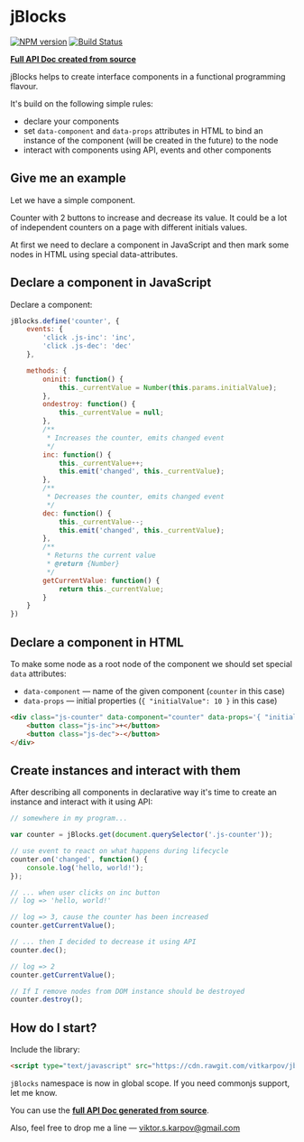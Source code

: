 # jBlocks

[![NPM version](https://badge.fury.io/js/jblocks.png)](http://badge.fury.io/js/jblocks)
[![Build Status](https://travis-ci.org/vitkarpov/jblocks.png?branch=master)](https://travis-ci.org/vitkarpov/jblocks)

**[Full API Doc created from source](https://vitkarpov.com/jblocks)**

jBlocks helps to create interface components in a functional programming flavour.

It's build on the following simple rules:

- declare your components
- set `data-component` and `data-props` attributes in HTML to bind an instance of the component (will be created in the future) to the node
- interact with components using API, events and other components

## Give me an example

Let we have a simple component.

Counter with 2 buttons to increase and decrease its value. It could be a lot of independent counters on a page with different initials values.

At first we need to declare a component in JavaScript and then mark some nodes in HTML using special data-attributes.

## Declare a component in JavaScript

Declare a component:

```js
jBlocks.define('counter', {
    events: {
        'click .js-inc': 'inc',
        'click .js-dec': 'dec'
    },

    methods: {
        oninit: function() {
            this._currentValue = Number(this.params.initialValue);
        },
        ondestroy: function() {
            this._currentValue = null;
        },
        /**
         * Increases the counter, emits changed event
         */
        inc: function() {
            this._currentValue++;
            this.emit('changed', this._currentValue);
        },
        /**
         * Decreases the counter, emits changed event
         */
        dec: function() {
            this._currentValue--;
            this.emit('changed', this._currentValue);
        },
        /**
         * Returns the current value
         * @return {Number}
         */
        getCurrentValue: function() {
            return this._currentValue;
        }
    }
})
```

## Declare a component in HTML

To make some node as a root node of the component we should set special `data` attributes:

- `data-component` — name of the given component (`counter` in this case)
- `data-props` — initial properties (`{ "initialValue": 10 }` in this case)

```html
<div class="js-counter" data-component="сounter" data-props='{ "initialValue": 2 }'>
    <button class="js-inc">+</button>
    <button class="js-dec">-</button>
</div>
```

## Create instances and interact with them

After describing all components in declarative way it's time to create an instance and interact with it using API:

```js
// somewhere in my program...

var counter = jBlocks.get(document.querySelector('.js-counter'));

// use event to react on what happens during lifecycle
counter.on('changed', function() {
    console.log('hello, world!');
});

// ... when user clicks on inc button
// log => 'hello, world!'

// log => 3, cause the counter has been increased
counter.getCurrentValue();

// ... then I decided to decrease it using API
counter.dec();

// log => 2
counter.getCurrentValue();

// If I remove nodes from DOM instance should be destroyed
counter.destroy();
```

## How do I start?


Include the library:

```html
<script type="text/javascript" src="https://cdn.rawgit.com/vitkarpov/jblocks/master/src/jblocks.js"></script>
```

`jBlocks` namespace is now in global scope. If you need commonjs support, let me know.

You can use the **[full API Doc generated from source](https://vitkarpov.com/jblocks)**.

Also, feel free to drop me a line — [viktor.s.karpov@gmail.com](mailto:viktor.s.karpov@gmail.com)
